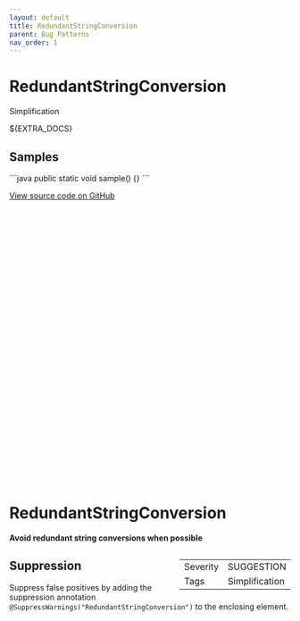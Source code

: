 ```yaml
---
layout: default
title: RedundantStringConversion
parent: Bug Patterns
nav_order: 1
---
```

<!--
*** AUTO-GENERATED, DO NOT MODIFY ***
To make changes, edit the @BugPattern annotation or the explanation in docs/bugpattern.
-->

# RedundantStringConversion

Simplification

${EXTRA_DOCS}

## Samples

\`\`\`java
public static void sample() {}
\`\`\`

<a href="https://github.com/PicnicSupermarket/error-prone-support/blob/master/${BUGPATTERN}" class="fs-3 btn external" target="_blank">
    View source code on GitHub
    <svg viewBox="0 0 24 24" aria-labelledby="svg-external-link-title"><use xlink:href="#svg-external-link"></use></svg>
</a>


# RedundantStringConversion

__Avoid redundant string conversions when possible__

<div style="float:right;"><table id="metadata">
<tr><td>Severity</td><td>SUGGESTION</td></tr>
<tr><td>Tags</td><td>Simplification</td></tr>
</table></div>



## Suppression
Suppress false positives by adding the suppression annotation `@SuppressWarnings("RedundantStringConversion")` to the enclosing element.
